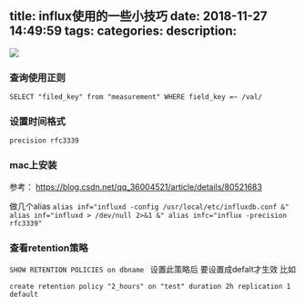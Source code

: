 title: influx使用的一些小技巧
date: 2018-11-27 14:49:59
tags:
categories:
description:
---
    
    
![](/upload/image/influx.png)

### 查询使用正则
`SELECT "filed_key" from "measurement" WHERE field_key =~ /val/
`

### 设置时间格式
`precision rfc3339 
`

### mac上安装
参考： 
https://blog.csdn.net/qq_36004521/article/details/80521683

做几个alias
`alias inf="influxd -config /usr/local/etc/influxdb.conf &"
alias inf="influxd > /dev/null 2>&1 &"
alias infc="influx -precision rfc3339"
`

### 查看retention策略
`SHOW RETENTION POLICIES on dbname
`
设置此策略后 要设置成defalt才生效
比如

`create retention policy "2_hours" on "test" duration 2h replication 1 default
`

